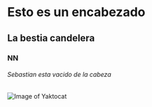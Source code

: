 # Esto es un encabezado

## La bestia candelera 
### NN 

###### Sebastian esta vacido de la cabeza

![Image of Yaktocat](https://octodex.github.com/images/yaktocat.png)


